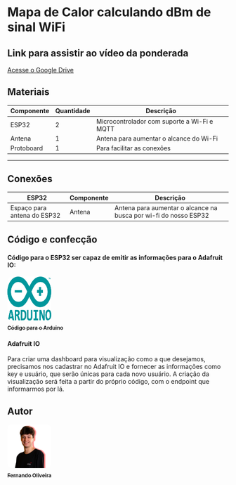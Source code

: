# Mapa de Calor calculando dBm de sinal WiFi

## Link para assistir ao vídeo da ponderada
[Acesse o Google Drive](https://drive.google.com/drive/folders/1uvxxLlFaP7wz1_7ol16ywyK8hSIS-L6K?usp=sharing)

## Materiais

| Componente         | Quantidade | Descrição                                                                 |
|---------------------|------------|---------------------------------------------------------------------------|
| ESP32              | 2          | Microcontrolador com suporte a Wi-Fi e MQTT                              |
| Antena     | 1          | Antena para aumentar o alcance do Wi-Fi                                      |
| Protoboard         | 1          | Para facilitar as conexões                                              |

---

## Conexões

| ESP32  | Componente       | Descrição                                |
|------------|------------------|------------------------------------------|
| Espaço para antena do ESP32     | Antena    | Antena para aumentar o alcance na busca por wi-fi do nosso ESP32                 |

## Código e confecção
#### Código para o ESP32 ser capaz de emitir as informações para o Adafruit IO:
<td align="center"><a href="Semana07/Semana07.ino"><img style="border-radius: 10%; width: 100px; height: 100px;" src="assets/Arduino.png" alt="" /><br><sub><b>Código para o Arduino</b></sub></a></td>

#### Adafruit IO
Para criar uma dashboard para visualização como a que desejamos, precisamos nos cadastrar no Adafruit IO e fornecer as informações como key e usuário, que serão únicas para cada novo usuário. A criação da visualização será feita a partir do próprio código, com o endpoint que informarmos por lá. 

## Autor 
 <td align="center"><a href="https://www.linkedin.com/in/fernando-soares-oliveira/"><img style="border-radius: 10%; width: 100px; height: 100px;" src="assets/Fernando.png" alt="" /><br><sub><b>Fernando Oliveira</b></sub></a></td>
